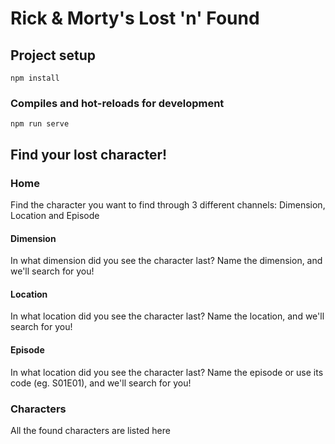 # Rick & Morty's Lost 'n' Found

## Project setup
```
npm install
```

### Compiles and hot-reloads for development
```
npm run serve
```

## Find your lost character!
### Home
Find the character you want to find through 3 different channels: 
Dimension, Location and Episode

#### Dimension
In what dimension did you see the character last? Name the dimension, and we'll search for you!

#### Location
In what location did you see the character last? Name the location, and we'll search for you!

#### Episode
In what location did you see the character last? Name the episode or use its code (eg. S01E01), and we'll search for you!

### Characters
All the found characters are listed here


